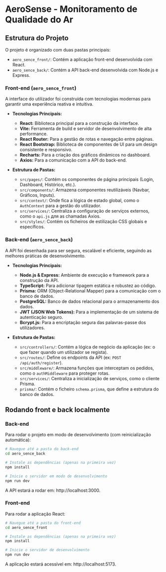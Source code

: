 # AeroSense - Monitoramento de Qualidade do Ar

## Estrutura do Projeto

O projeto é organizado com duas pastas principais:

-   `aero_sence_front/`: Contém a aplicação front-end desenvolvida com React.
-   `aero_sence_back/`: Contém a API back-end desenvolvida com Node.js e Express.

### Front-end (`aero_sence_front`)

A interface do utilizador foi construída com tecnologias modernas para garantir uma experiência reativa e intuitiva.

-   **Tecnologias Principais:**
    -   **React:** Biblioteca principal para a construção da interface.
    -   **Vite:** Ferramenta de build e servidor de desenvolvimento de alta performance.
    -   **React Router:** Para a gestão de rotas e navegação entre páginas.
    -   **React Bootstrap:** Biblioteca de componentes de UI para um design consistente e responsivo.
    -   **Recharts:** Para a criação dos gráficos dinâmicos no dashboard.
    -   **Axios:** Para a comunicação com a API do back-end.

-   **Estrutura de Pastas:**
    -   `src/pages/`: Contém os componentes de página principais (Login, Dashboard, Histórico, etc.).
    -   `src/components/`: Armazena componentes reutilizáveis (Navbar, Gráficos, Inputs).
    -   `src/context/`: Onde fica a lógica de estado global, como o `AuthContext` para a gestão do utilizador.
    -   `src/services/`: Centraliza a configuração de serviços externos, como o `api.js` для as chamadas Axios.
    -   `src/styles/`: Contém os ficheiros de estilização CSS globais e específicos.

### Back-end (`aero_sence_back`)

A API foi desenhada para ser segura, escalável e eficiente, seguindo as melhores práticas de desenvolvimento.

-   **Tecnologias Principais:**
    -   **Node.js & Express:** Ambiente de execução e framework para a construção da API.
    -   **TypeScript:** Para adicionar tipagem estática e robustez ao código.
    -   **Prisma:** ORM (Object-Relational Mapper) para a comunicação com o banco de dados.
    -   **PostgreSQL:** Banco de dados relacional para o armazenamento dos dados.
    -   **JWT (JSON Web Tokens):** Para a implementação de um sistema de autenticação seguro.
    -   **Bcrypt.js:** Para a encriptação segura das palavras-passe dos utilizadores.

-   **Estrutura de Pastas:**
    -   `src/controllers/`: Contém a lógica de negócio da aplicação (ex: o que fazer quando um utilizador se regista).
    -   `src/routes/`: Define os endpoints da API (ex: `POST /api/auth/register`).
    -   `src/middleware/`: Armazena funções que interceptam os pedidos, como o `authMiddleware` para proteger rotas.
    -   `src/services/`: Centraliza a inicialização de serviços, como o cliente Prisma.
    -   `prisma/`: Contém o ficheiro `schema.prisma`, que define a estrutura do banco de dados.

## Rodando front e back localmente

### Back-end
Para rodar o projeto em modo de desenvolvimento (com reinicialização automática):

```bash
# Navegue até a pasta do back-end
cd aero_sence_back

# Instale as dependências (apenas na primeira vez)
npm install

# Inicie o servidor em modo de desenvolvimento
npm run dev
```

A API estará a rodar em: http://localhost:3000.


### Front-end
Para rodar a aplicação React:

```bash
# Navegue até a pasta do front-end
cd aero_sence_front

# Instale as dependências (apenas na primeira vez)
npm install

# Inicie o servidor de desenvolvimento
npm run dev
```

A aplicação estará acessível em: http://localhost:5173.
